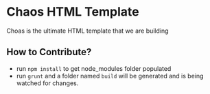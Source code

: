 # Chaos HTML Template

Choas is the ultimate HTML template that we are building

## How to Contribute?

- run `npm install` to get node_modules folder populated
- run `grunt` and a folder named `build` will be generated and is being watched for changes.
